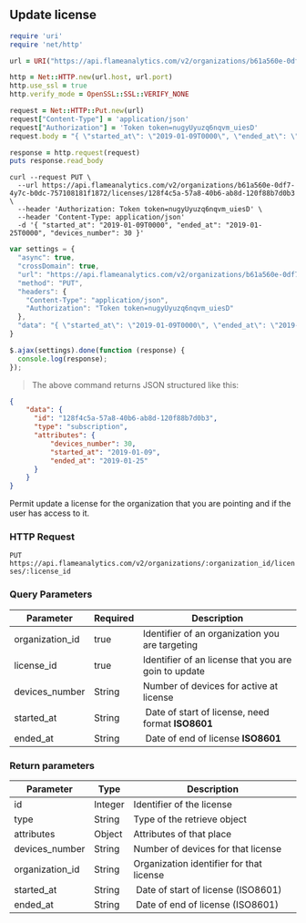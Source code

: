 ## Update license

```ruby
require 'uri'
require 'net/http'

url = URI("https://api.flameanalytics.com/v2/organizations/b61a560e-0df7-4y7c-b0dc-757108181f1872/licenses/128f4c5a-57a8-40b6-ab8d-120f88b7d0b3")

http = Net::HTTP.new(url.host, url.port)
http.use_ssl = true
http.verify_mode = OpenSSL::SSL::VERIFY_NONE

request = Net::HTTP::Put.new(url)
request["Content-Type"] = 'application/json'
request["Authorization"] = 'Token token=nugyUyuzq6nqvm_uiesD'
request.body = "{ \"started_at\": \"2019-01-09T0000\", \"ended_at\": \"2019-01-25T0000\", \"devices_number\": 30 }"

response = http.request(request)
puts response.read_body
```

```shell
curl --request PUT \
  --url https://api.flameanalytics.com/v2/organizations/b61a560e-0df7-4y7c-b0dc-757108181f1872/licenses/128f4c5a-57a8-40b6-ab8d-120f88b7d0b3 \
  --header 'Authorization: Token token=nugyUyuzq6nqvm_uiesD' \
  --header 'Content-Type: application/json'
  -d '{ "started_at": "2019-01-09T0000", "ended_at": "2019-01-25T0000", "devices_number": 30 }'
```

```javascript
var settings = {
  "async": true,
  "crossDomain": true,
  "url": "https://api.flameanalytics.com/v2/organizations/b61a560e-0df7-4y7c-b0dc-757108181f1872/licenses/128f4c5a-57a8-40b6-ab8d-120f88b7d0b3",
  "method": "PUT",
  "headers": {
    "Content-Type": "application/json",
    "Authorization": "Token token=nugyUyuzq6nqvm_uiesD"
  },
  "data": "{ \"started_at\": \"2019-01-09T0000\", \"ended_at\": \"2019-01-25T0000\", \"devices_number\": 30 }"
}

$.ajax(settings).done(function (response) {
  console.log(response);
});
```

> The above command returns JSON structured like this:

```json
{
    "data": {
      "id": "128f4c5a-57a8-40b6-ab8d-120f88b7d0b3",
      "type": "subscription",
      "attributes": {
          "devices_number": 30,
          "started_at": "2019-01-09",
          "ended_at": "2019-01-25"
      }
    }
}
```

Permit update a license for the organization that you are pointing and if the user has access to it.

### HTTP Request

`PUT https://api.flameanalytics.com/v2/organizations/:organization_id/licenses/:license_id`

### Query Parameters

Parameter | Required | Description
--------- | ------- | -----------
organization_id | true | Identifier of an organization you are targeting
license_id | true | Identifier of an license that you are goin to update
devices_number | String | Number of devices for active at license
started_at | String | Date of start of license, need format **ISO8601**
ended_at | String | Date of end of license **ISO8601**


### Return parameters

Parameter | Type | Description
--------- | ------- | -----------
id | Integer | Identifier of the license
type | String | Type of the retrieve object
attributes | Object | Attributes of that place
devices_number | String | Number of devices for that license
organization_id | String | Organization identifier for that license
started_at | String | Date of start of license (ISO8601)
ended_at | String | Date of end of license (ISO8601)
